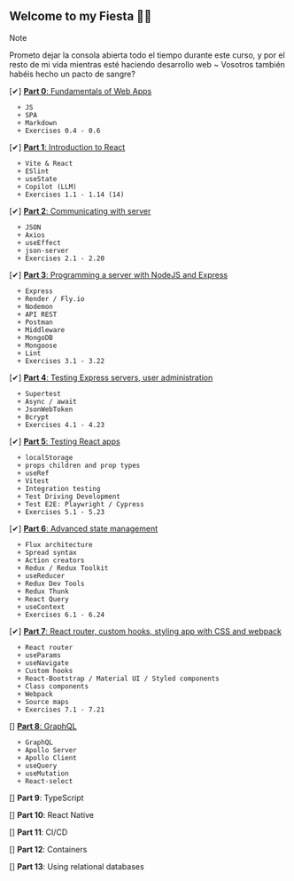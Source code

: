## Welcome to my Fiesta 🐱‍👤
> [!NOTE]
> Prometo dejar la consola abierta todo el tiempo durante este curso, y por el resto de mi vida mientras esté haciendo desarrollo web ~ Vosotros también habéis hecho un pacto de sangre?

  [✔] [**Part 0**: Fundamentals of Web Apps](./parte0/)

      + JS
      + SPA
      + Markdown
      + Exercises 0.4 - 0.6 

  [✔] [**Part 1**: Introduction to React](./parte1/)

      + Vite & React
      + ESlint
      + useState
      + Copilot (LLM)
      + Exercises 1.1 - 1.14 (14)

  [✔] [**Part 2**: Communicating with server](./parte2/)

      + JSON
      + Axios
      + useEffect
      + json-server
      + Exercises 2.1 - 2.20 

  [✔] [**Part 3**: Programming a server with NodeJS and Express](https://github.com/Deividu44/fullStackOpenPart3)

      + Express
      + Render / Fly.io
      + Nodemon
      + API REST
      + Postman
      + Middleware
      + MongoDB
      + Mongoose
      + Lint
      + Exercises 3.1 - 3.22

  [✔] [**Part 4**: Testing Express servers, user administration](./parte4/)

      + Supertest
      + Async / await
      + JsonWebToken
      + Bcrypt
      + Exercises 4.1 - 4.23

  [✔] [**Part 5**: Testing React apps](./parte5/)

      + localStorage
      + props children and prop types
      + useRef
      + Vitest
      + Integration testing
      + Test Driving Development
      + Test E2E: Playwright / Cypress
      + Exercises 5.1 - 5.23
    
  [✔] [**Part 6**: Advanced state management](./parte6/)

      + Flux architecture
      + Spread syntax
      + Action creators
      + Redux / Redux Toolkit
      + useReducer
      + Redux Dev Tools
      + Redux Thunk
      + React Query
      + useContext
      + Exercises 6.1 - 6.24

  [✔] [**Part 7**: React router, custom hooks, styling app with CSS and webpack](./parte7/)

      + React router
      + useParams
      + useNavigate
      + Custom hooks
      + React-Bootstrap / Material UI / Styled components
      + Class components
      + Webpack
      + Source maps
      + Exercises 7.1 - 7.21


  [] [**Part 8**: GraphQL](./parte8/)

      + GraphQL
      + Apollo Server
      + Apollo Client
      + useQuery
      + useMutation
      + React-select

  [] **Part 9**: TypeScript

  [] **Part 10**: React Native

  [] **Part 11**: CI/CD

  [] **Part 12**: Containers

  [] **Part 13**: Using relational databases
